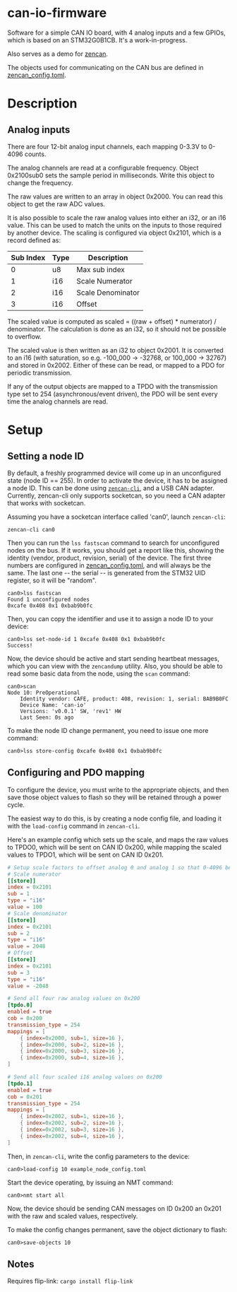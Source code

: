# can-io-firmware

Software for a simple CAN IO board, with 4 analog inputs and a few GPIOs, which is based on an STM32G0B1CB. It's a work-in-progress.

Also serves as a demo for [zencan](https://github.com/mcbridejc/zencan).

The objects used for communicating on the CAN bus are defined in
[zencan_config.toml](zencan_config.toml).

# Description

## Analog inputs

There are four 12-bit analog input channels, each mapping 0-3.3V to 0-4096 counts.

The analog channels are read at a configurable frequency. Object 0x2100sub0 sets the sample period
in milliseconds. Write this object to change the frequency.

The raw values are written to an array in object 0x2000. You can read this object to get the raw ADC values.

It is also possible to scale the raw analog values into either an i32, or an i16 value. This can be
used to match the units on the inputs to those required by another device. The scaling is configured
via object 0x2101, which is a record defined as:

| Sub Index | Type | Description       |
| --------- | ---- | ----------------- |
| 0         | u8   | Max sub index     |
| 1         | i16  | Scale Numerator   |
| 2         | i16  | Scale Denominator |
| 3         | i16  | Offset            |

The scaled value is computed as scaled = ((raw + offset) * numerator) / denominator. The calculation
is done as an i32, so it should not be possible to overflow.

The scaled value is then written as an i32 to object 0x2001. It is converted to an i16 (with
saturation, so e.g. -100_000 -> -32768, or 100_000 -> 32767) and stored in 0x2002. Either of these
can be read, or mapped to a PDO for periodic transmission.

If any of the output objects are mapped to a TPDO with the transmission type set to 254
(asynchronous/event driven), the PDO will be sent every time the analog channels are read.

# Setup

## Setting a node ID

By default, a freshly programmed device will come up in an unconfigured state (node ID == 255). In
order to activate the device, it has to be assigned a node ID. This can be done using
[`zencan-cli`](https://github.com/mcbridejc/zencan/zencan-cli), and a USB CAN adapter. Currently,
zencan-cli only supports socketcan, so you need a CAN adapter that works with socketcan.

Assuming you have a socketcan interface called 'can0', launch `zencan-cli`:

```
zencan-cli can0
```

Then you can run the `lss fastscan` command to search for unconfigured nodes on the bus. If it
works, you should get a report like this, showing the identity (vendor, product, revision, serial)
of the device. The first three numbers are configured in [zencan_config.toml](zencan_config.toml),
and will always be the same. The last one -- the serial -- is generated from the STM32 UID register,
so it will be "random".

```
can0>lss fastscan
Found 1 unconfigured nodes
0xcafe 0x408 0x1 0xbab9b0fc
```

Then, you can copy the identifier and use it to assign a node ID to your device:

```
can0>lss set-node-id 1 0xcafe 0x408 0x1 0xbab9b0fc
Success!
```

Now, the device should be active and start sending heartbeat messages, which you can view with the
`zencandump` utility. Also, you should be able to read some basic data from the node, using the
`scan` command:

```
can0>scan
Node 10: PreOperational
    Identity vendor: CAFE, product: 408, revision: 1, serial: BAB9B0FC
    Device Name: 'can-io'
    Versions: 'v0.0.1' SW, 'rev1' HW
    Last Seen: 0s ago
```

To make the node ID change permanent, you need to issue one more command:

```
can0>lss store-config 0xcafe 0x408 0x1 0xbab9b0fc
```

## Configuring and PDO mapping

To configure the device, you must write to the appropriate objects, and then save those object
values to flash so they will be retained through a power cycle.

The easiest way to do this, is by creating a node config file, and loading it with the `load-config`
command in `zencan-cli`.

Here's an example config which sets up the scale, and maps the raw values to TPDO0, which will be
sent on CAN ID 0x200, while mapping the scaled values to TPDO1, which will be sent on CAN ID 0x201.

```toml
# Setup scale factors to offset analog 0 and analog 1 so that 0-4096 becomes -100 to 100
# Scale numerator
[[store]]
index = 0x2101
sub = 1
type = "i16"
value = 100
# Scale denominator
[[store]]
index = 0x2101
sub = 2
type = "i16"
value = 2048
# Offset
[[store]]
index = 0x2101
sub = 3
type = "i16"
value = -2048

# Send all four raw analog values on 0x200
[tpdo.0]
enabled = true
cob = 0x200
transmission_type = 254
mappings = [
    { index=0x2000, sub=1, size=16 },
    { index=0x2000, sub=2, size=16 },
    { index=0x2000, sub=3, size=16 },
    { index=0x2000, sub=4, size=16 },
]

# Send all four scaled i16 analog values on 0x200
[tpdo.1]
enabled = true
cob = 0x201
transmission_type = 254
mappings = [
    { index=0x2002, sub=1, size=16 },
    { index=0x2002, sub=2, size=16 },
    { index=0x2002, sub=3, size=16 },
    { index=0x2002, sub=4, size=16 },
]
```

Then, in `zencan-cli`, write the config parameters to the device:

```
can0>load-config 10 example_node_config.toml
```

Start the device operating, by issuing an NMT command:

```
can0>nmt start all
```

Now, the device should be sending CAN messages on ID 0x200 an 0x201 with the raw and scaled values,
respectively.

To make the config changes permanent, save the object dictionary to flash:

```
can0>save-objects 10
```

## Notes

Requires flip-link: `cargo install flip-link`